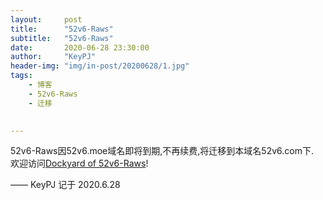 ```yaml
---
layout:     post
title:      "52v6-Raws"
subtitle:   "52v6-Raws"
date:       2020-06-28 23:30:00
author:     "KeyPJ"
header-img: "img/in-post/20200628/1.jpg"
tags:
    - 博客
    - 52v6-Raws
    - 迁移

    
---
```


52v6-Raws因52v6.moe域名即将到期,不再续费,将迁移到本域名52v6.com下.  
欢迎访问[Dockyard of 52v6-Raws](https://blog.52v6.com)!


—— KeyPJ 记于 2020.6.28
